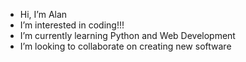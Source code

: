 - Hi, I’m Alan
- I’m interested in coding!!!
- I’m currently learning Python and Web Development
- I’m looking to collaborate on creating new software


<!---
ALHERLO/ALHERLO is a ✨ special ✨ repository because its `README.md` (this file) appears on your GitHub profile.
You can click the Preview link to take a look at your changes.
--->
